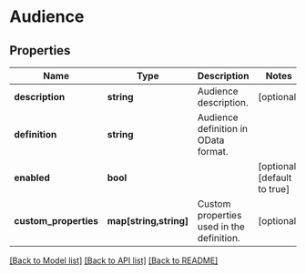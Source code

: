 # Audience

## Properties
Name | Type | Description | Notes
------------ | ------------- | ------------- | -------------
**description** | **string** | Audience description. | [optional] 
**definition** | **string** | Audience definition in OData format. | 
**enabled** | **bool** |  | [optional] [default to true]
**custom_properties** | **map[string,string]** | Custom properties used in the definition. | [optional] 

[[Back to Model list]](../README.md#documentation-for-models) [[Back to API list]](../README.md#documentation-for-api-endpoints) [[Back to README]](../README.md)


